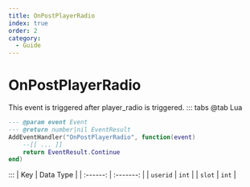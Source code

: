 ```yaml
---
title: OnPostPlayerRadio
index: true
order: 2
category:
  - Guide
---
```


# OnPostPlayerRadio
This event is triggered after player_radio is triggered.
::: tabs
@tab Lua
```lua
--- @param event Event
--- @return number|nil EventResult
AddEventHandler("OnPostPlayerRadio", function(event)
    --[[ ... ]]
    return EventResult.Continue
end)
```

:::
|    Key   | Data Type |
| :------: | :-------: |
| `userid` |   `int`   |
|  `slot`  |   `int`   |